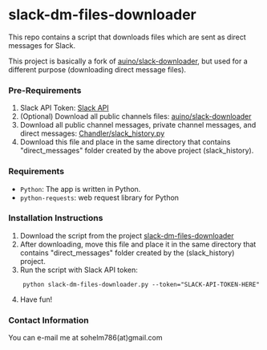# slack-dm-files-downloader
This repo contains a script that downloads files which are sent as direct messages for Slack.

This project is basically a fork of [auino/slack-downloader](https://github.com/auino/slack-downloader), but used for a different purpose (downloading direct message files).

### Pre-Requirements

1. Slack API Token: [Slack API](https://api.slack.com/web)
2. (Optional) Download all public channels files: [auino/slack-downloader](https://github.com/auino/slack-downloader/blob/master/slack-downloader.py)
3. Download all public channel messages, private channel messages, and direct messages: [Chandler/slack_history.py](https://gist.github.com/Chandler/fb7a070f52883849de35)
4. Download this file and place in the same directory that contains "direct_messages" folder created by the above project (slack_history).

### Requirements

* `Python`: The app is written in Python.
* `python-requests`: web request library for Python

### Installation Instructions

1. Download the script from the project [slack-dm-files-downloader](https://github.com/SohelMansuri/slack-dm-files-downloader/blob/master/slack_dm_files_downloader.py)
2. After downloading, move this file and place it in the same directory that contains "direct_messages" folder created by the (slack_history) project.
3. Run the script with Slack API token:
```
    python slack-dm-files-downloader.py --token="SLACK-API-TOKEN-HERE"
```
4. Have fun!

### Contact Information ###

You can e-mail me at sohelm786(at)gmail.com
